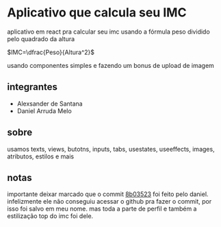 # Aplicativo que calcula seu IMC

aplicativo em react pra calcular seu imc usando a fórmula peso dividido pelo quadrado da altura

$IMC=\dfrac{Peso}{Altura^2}$

usando componentes simples e fazendo um bonus de upload de imagem

## integrantes

- Alexsander de Santana
- Daniel Arruda Melo

## sobre

usamos texts, views, butotns, inputs, tabs, usestates, useeffects, images, atributos, estilos e mais

## notas

importante deixar marcado que o commit [8b03523](https://github.com/allekstat/projeto-react-aplicativo-imc/commit/8b03523405177aad0f1bdd88505e08a40562ea3b) foi feito pelo daniel. infelizmente ele não conseguiu acessar o github pra fazer o commit, por isso foi salvo em meu nome. mas toda a parte de perfil e também a estilização top do imc foi dele.
